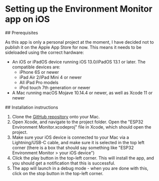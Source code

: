 # Setting up the Environment Monitor app on iOS

## Prerequisites

As this app is only a personal project at the moment, I have decided not to publish it on the Apple App Store for now. This means it needs to be sideloaded using the correct hardware:

- An iOS or iPadOS device running iOS 13.0/iPadOS 13.1 or later. The compatible devices are:
  - iPhone 6S or newer
  - iPad Air 2/iPad Mini 4 or newer
  - All iPad Pro models
  - iPod touch 7th generation or newer
- A Mac running macOS Mojave 10.14.4 or newer, as well as Xcode 11 or newer

## Installation instructions

1. Clone the [GitHub repository](https://github.com/fbm3334/ESP32-Environment-Monitor-iOS) onto your Mac.
2. Open Xcode, and navigate to the project folder. Open the "ESP32 Environment Monitor.xcodeproj" file in Xcode, which should open the project.
3. Make sure your iOS device is connected to your Mac via a Lightning/USB-C cable, and make sure it is selected in the top left corner (there is a box that should say something like "ESP32 Environment Monitor > your iOS device")
4. Click the play button in the top-left corner. This will install the app, and you should get a notification that this is successful.
5. The app will launch in a debug mode - when you are done with this, click on the stop button in the top-left corner.